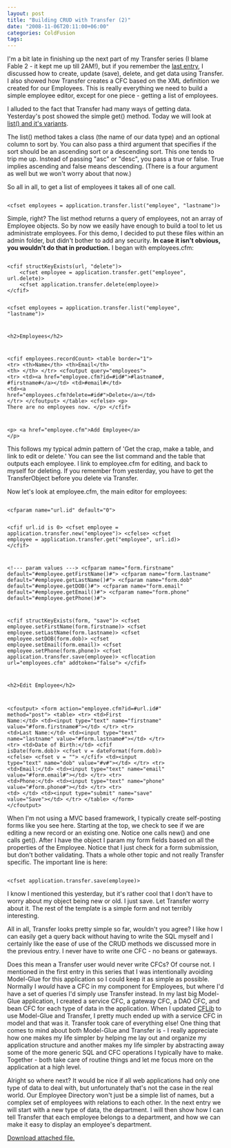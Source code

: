 ```yaml
---
layout: post
title: "Building CRUD with Transfer (2)"
date: "2008-11-06T20:11:00+06:00"
categories: ColdFusion 
tags: 
---
```


I'm a bit late in finishing up the next part of my Transfer series (I blame Fable 2 - it kept me up till 2AM!), but if you remember the <a href="http://www.raymondcamden.com/index.cfm/2008/11/5/Building-CRUD-with-Transfer">last entry</a>, I discussed how to create, update (save), delete, and get data using Transfer. I also showed how Transfer creates a CFC based on the XML definition we created for our Employees. This is really everything we need to build a simple employee editor, except for one piece - getting a list of employees.
<!--more-->
I alluded to the fact that Transfer had many ways of getting data. Yesterday's post showed the simple get() method. Today we will look at <a href="http://docs.transfer-orm.com/wiki/Retrieving_Query_Lists.cfm">list() and it's variants</a>.

The list() method takes a class (the name of our data type) and an optional column to sort by. You can also pass a third argument that specifies if the sort should be an ascending sort or a descending sort. This one tends to trip me up. Instead of passing "asc" or "desc",  you pass a true or false. True implies ascending and false means descending. (There is a four argument as well but we won't worry about that now.)

So all in all, to get a list of employees it takes all of one call.

<code>
&lt;cfset employees = application.transfer.list("employee", "lastname")&gt;
</code>

Simple, right? The list method returns a query of employees, not an array of Employee objects. So by now we easily have enough to build a tool to let us administrate employees. For this demo, I decided to put these files within an admin folder, but didn't bother to add any security. <b>In case it isn't obvious, you wouldn't do that in production.</b> I began with employees.cfm:

<code>
&lt;cfif structKeyExists(url, "delete")&gt;
	&lt;cfset employee = application.transfer.get("employee", url.delete)&gt;
	&lt;cfset application.transfer.delete(employee)&gt;
&lt;/cfif&gt;

&lt;cfset employees = application.transfer.list("employee", "lastname")&gt;


&lt;h2&gt;Employees&lt;/h2&gt;

&lt;cfif employees.recordCount&gt;
	&lt;table border="1"&gt;
		&lt;tr&gt;
			&lt;th&gt;Name&lt;/th&gt;
			&lt;th&gt;Email&lt;/th&gt;
			&lt;th&gt;&nbsp;&lt;/th&gt;
		&lt;/tr&gt;
		&lt;cfoutput query="employees"&gt;
		&lt;tr&gt;
			&lt;td&gt;&lt;a href="employee.cfm?id=#id#"&gt;#lastname#, #firstname#&lt;/a&gt;&lt;/td&gt;
			&lt;td&gt;#email#&lt;/td&gt;
			&lt;td&gt;&lt;a href="employees.cfm?delete=#id#"&gt;Delete&lt;/a&gt;&lt;/td&gt;
		&lt;/tr&gt;
		&lt;/cfoutput&gt;
	&lt;/table&gt;
&lt;cfelse&gt;
	&lt;p&gt;
	There are no employees now.
	&lt;/p&gt;
&lt;/cfif&gt;

&lt;p&gt;
&lt;a href="employee.cfm"&gt;Add Employee&lt;/a&gt;
&lt;/p&gt;
</code>

This follows my typical admin pattern of 'Get the crap, make a table, and link to edit or delete.' You can see the list command and the table that outputs each employee. I link to employee.cfm for editing, and back to myself for deleting. If you remember from yesterday, you have to get the TransferObject before you delete via Transfer. 

Now let's look at employee.cfm, the main editor for employees:

<code>
&lt;cfparam name="url.id" default="0"&gt;

&lt;cfif url.id is 0&gt;
	&lt;cfset employee = application.transfer.new("employee")&gt;
&lt;cfelse&gt;
	&lt;cfset employee = application.transfer.get("employee", url.id)&gt;
&lt;/cfif&gt;

&lt;!--- param values ---&gt;
&lt;cfparam name="form.firstname" default="#employee.getFirstName()#"&gt;
&lt;cfparam name="form.lastname" default="#employee.getLastName()#"&gt;
&lt;cfparam name="form.dob" default="#employee.getDOB()#"&gt;
&lt;cfparam name="form.email" default="#employee.getEmail()#"&gt;
&lt;cfparam name="form.phone" default="#employee.getPhone()#"&gt;

&lt;cfif structKeyExists(form, "save")&gt;
	&lt;cfset employee.setFirstName(form.firstname)&gt;
	&lt;cfset employee.setLastName(form.lastname)&gt;
	&lt;cfset employee.setDOB(form.dob)&gt;
	&lt;cfset employee.setEmail(form.email)&gt;
	&lt;cfset employee.setPhone(form.phone)&gt;
	&lt;cfset application.transfer.save(employee)&gt;
	&lt;cflocation url="employees.cfm" addtoken="false"&gt;
&lt;/cfif&gt;

&lt;h2&gt;Edit Employee&lt;/h2&gt;

&lt;cfoutput&gt;
&lt;form action="employee.cfm?id=#url.id#" method="post"&gt;
&lt;table&gt;
	&lt;tr&gt;
		&lt;td&gt;First Name:&lt;/td&gt;
		&lt;td&gt;&lt;input type="text" name="firstname" value="#form.firstname#"&gt;&lt;/td&gt;
	&lt;/tr&gt;
	&lt;tr&gt;
		&lt;td&gt;Last Name:&lt;/td&gt;
		&lt;td&gt;&lt;input type="text" name="lastname" value="#form.lastname#"&gt;&lt;/td&gt;
	&lt;/tr&gt;
		&lt;tr&gt;
		&lt;td&gt;Date of Birth:&lt;/td&gt;
		&lt;cfif isDate(form.dob)&gt;
			&lt;cfset v = dateFormat(form.dob)&gt;
		&lt;cfelse&gt;
			&lt;cfset v = ""&gt;
		&lt;/cfif&gt;
		&lt;td&gt;&lt;input type="text" name="dob" value="#v#"&gt;&lt;/td&gt;
	&lt;/tr&gt;
		&lt;tr&gt;
		&lt;td&gt;Email:&lt;/td&gt;
		&lt;td&gt;&lt;input type="text" name="email" value="#form.email#"&gt;&lt;/td&gt;
	&lt;/tr&gt;
		&lt;tr&gt;
		&lt;td&gt;Phone:&lt;/td&gt;
		&lt;td&gt;&lt;input type="text" name="phone" value="#form.phone#"&gt;&lt;/td&gt;
	&lt;/tr&gt;
	&lt;tr&gt;
		&lt;td&gt;&nbsp;&lt;/td&gt;
		&lt;td&gt;&lt;input type="submit" name="save" value="Save"&gt;&lt;/td&gt;
	&lt;/tr&gt;
&lt;/table&gt;
&lt;/form&gt;
&lt;/cfoutput&gt;
</code>

When I'm not using a MVC based framework, I typically create self-posting forms like you see here. Starting at the top, we check to see if we are editing a new record or an existing one. Notice one calls new() and one calls get(). After I have the object I param my form fields based on all the properties of the Employee. Notice that I just check for a form submission, but don't bother validating. Thats a whole other topic and not really Transfer specific. The important line is here:

<code>
&lt;cfset application.transfer.save(employee)&gt;
</code>

I know I mentioned this yesterday, but it's rather cool that I don't have to worry about my object being new or old. I just save. Let Transfer worry about it. The rest of the template is a simple form and not terribly interesting. 

All in all, Transfer looks pretty simple so far, wouldn't you agree? I like how I can easily get a query back without having to write the SQL myself and I certainly like the ease of use of the CRUD methods we discussed more in the previous entry. I never have to write one CFC - no beans or gateways. 

Does this mean a Transfer user would never write CFCs? Of course not. I mentioned in the first entry in this series that I was intentionally avoiding Model-Glue for this application so I could keep it as simple as possible. Normally I <i>would</i> have a CFC in my component for Employees, but where I'd have a set of queries I'd simply use Transfer instead. In my last big Model-Glue application, I created a service CFC, a gateway CFC, a DAO CFC, and bean CFC for each type of data in the application. When I updated <a href="http://www.cflib.org">CFLib</a> to use Model-Glue and Transfer, I pretty much ended up with a service CFC in model and that was it. Transfer took care of everything else! One thing that comes to mind about both Model-Glue and Transfer is - I really appreciate how one makes my life simpler by helping me lay out and organize my application structure and another makes my life simpler by abstracting away some of the more generic SQL and CFC operations I typically have to make. Together - both take care of routine things and let me focus more on the application at a high level. 

Alright so where next? It would be nice if all web applications had only one type of data to deal with, but unfortunately that's not the case in the real world. Our Employee Directory won't just be a simple list of names, but a complex set of employees with relations to each other. In the next entry we will start with a new type of data, the department. I will then show how I can tell Transfer that each employee belongs to a department, and how we can make it easy to display an employee's department.<p><a href='enclosures/D%3A%5Chosts%5Cwww%2Ecoldfusionjedi%2Ecom%5Cenclosures%2Fempdirectory2%2Ezip'>Download attached file.</a></p>
